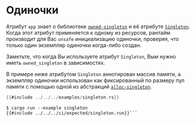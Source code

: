 # Одиночки

Атрибут `app` знает о библиотеке [`owned-singleton`] и её атрибуте [`Singleton`].
Когда этот атрибут применяется к одному из ресурсов, рантайм производит для Вас
`unsafe` инициализацию одиночки, проверяя, что только один экземпляр одиночки
когда-либо создан.

[`owned-singleton`]: ../../api/owned_singleton/index.html
[`Singleton`]: ../../api/owned_singleton_macros/attr.Singleton.html

Заметьте, что когда Вы используете атрибут `Singleton`, Вым нужно иметь
`owned_singleton` в зависимостях.

В примере ниже атрибутом `Singleton` аннотирован массив памяти,
а экземпляр одиночки использован как фиксированный по размеру пул памяти
с помощью одной из абстракций [`alloc-singleton`].

[`alloc-singleton`]: https://crates.io/crates/alloc-singleton

``` rust
{{#include ../../../examples/singleton.rs}}
```

``` console
$ cargo run --example singleton
{{#include ../../../ci/expected/singleton.run}}```
